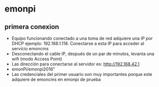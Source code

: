 # emonpi
## primera conexion
- Equipo funcionando conectado a una toma de red adquiere una IP por DHCP ejemplo: 192.168.1.118. Conectarse a esta IP para acceder al servicio emoncms
- Desconectando el cable IP, después de un par de minutos, levanta una wifi (modo Access Point)
- Las dirección para conectarse al servidor es: http://192.168.42.1
- emonPi/emonpi2016”
- Las credenciales del primer usuario son muy importantes porque este adquiere de emoncms en emonpi de prueba
